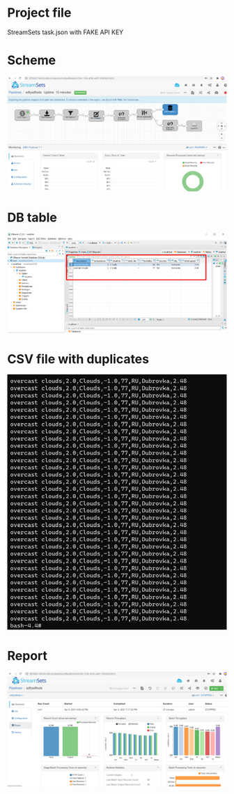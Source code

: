 # Project file
StreamSets task.json with FAKE API KEY

# Scheme
![](./screenshot-1.png)

# DB table
![](./screenshot-2.png)

# CSV file with duplicates
![](./screenshot-3.png)

# Report
![](./screenshot-4.png)
